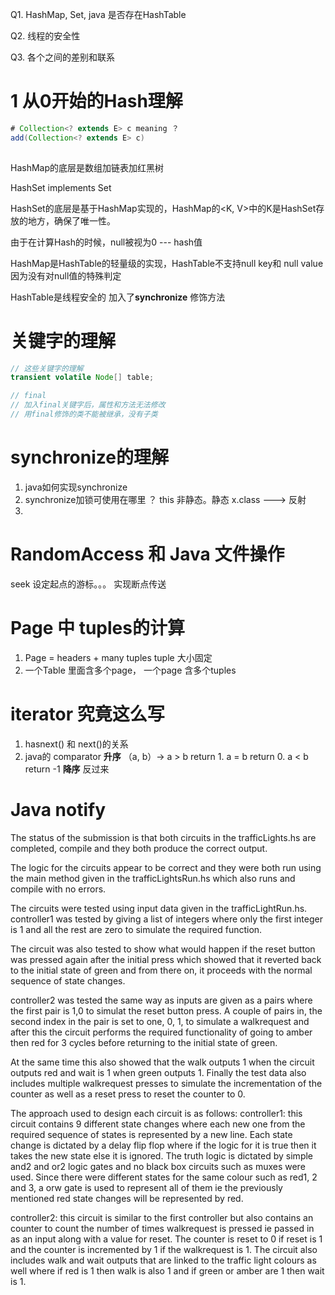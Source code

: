 Q1. HashMap, Set, java 是否存在HashTable

Q2. 线程的安全性

Q3. 各个之间的差别和联系



# 1 从0开始的Hash理解

```java
# Collection<? extends E> c meaning ？
add(Collection<? extends E> c)
 
```

HashMap的底层是数组加链表加红黑树     

HashSet implements Set<E>  

HashSet的底层是基于HashMap实现的，HashMap的<K, V>中的K是HashSet存放的地方，确保了唯一性。

由于在计算Hash的时候，null被视为0 --- hash值

HashMap是HashTable的轻量级的实现，HashTable不支持null key和 null value 因为没有对null值的特殊判定

HashTable是线程安全的 加入了**synchronize** 修饰方法



# 关键字的理解

```java
// 这些关键字的理解
transient volatile Node[] table;

// final
// 加入final关键字后，属性和方法无法修改
// 用final修饰的类不能被继承，没有子类
```





# synchronize的理解

1. java如何实现synchronize
2. synchronize加锁可使用在哪里 ？ this 非静态。静态 x.class ---> 反射
3. 







# RandomAccess 和 Java 文件操作

seek 设定起点的游标。。。 实现断点传送





# Page 中 tuples的计算

1. Page  =  headers + many tuples   tuple 大小固定
2. 一个Table 里面含多个page， 一个page 含多个tuples



# iterator 究竟这么写

1. hasnext() 和 next()的关系
2. java的 comparator **升序**  （a, b）->    a > b return 1.   a = b return 0.   a < b return -1 **降序** 反过来



# Java notify





The status of the submission is that both circuits in the trafficLights.hs are completed, compile and they both produce the correct output. 

The logic for the circuits appear to be correct and they were both run using the main method given in the trafficLightsRun.hs which also runs and compile with no errors.

 The circuits were tested using input data given in the trafficLightRun.hs. controller1 was tested by giving a list of integers where only the first integer is 1 and all the rest are zero to simulate the required function. 

The circuit was also tested to show what would happen if the reset button was pressed again after the initial press which showed that it reverted back to the initial state of green and from there on, it proceeds with the normal sequence of state changes. 





controller2 was tested the same way as inputs are given as a pairs where the first pair is 1,0 to simulat the reset button press. A couple of pairs in, the second index in the pair is set to one, 0, 1, to simulate a walkrequest and after this the circuit performs the required functionality of going to amber then red for 3 cycles before returning to the initial state of green. 

At the same time this also showed that the walk outputs 1 when the circuit outputs red and wait is 1 when green outputs 1. Finally the test data also includes multiple walkrequest presses to simulate the incrementation of the counter as well as a reset press to reset the counter to 0.     



The approach used to design each circuit is as follows: controller1: this circuit contains 9 different state changes where each new one from the required sequence of states is represented by a new line. Each state change is dictated by a delay flip flop where if the logic for it is true then it takes the new state else it is ignored. The truth logic is dictated by simple and2 and or2 logic gates and no black box circuits such as muxes were used. Since there were different states for the same colour such as red1, 2 and 3, a orw gate is used to represent all of them ie the previously mentioned red state changes will be represented by red.



 controller2: this circuit is similar to the first controller but also contains an counter to count the number of times walkrequest is pressed ie passed in as an input along with a value for reset. The counter is reset to 0 if reset is 1 and the counter is incremented by 1 if the walkrequest is 1. The circuit also includes walk and wait outputs that are linked to the traffic light colours as well where if red is 1 then walk is also 1 and if green or amber are 1 then wait is 1.   

